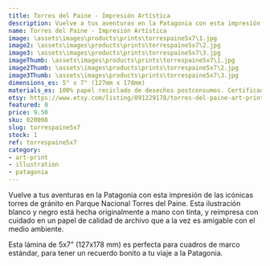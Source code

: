 ```yaml
---
title: Torres del Paine - Impresión Artística
description: Vuelve a tus aventuras en la Patagonia con esta impresión de las icónicas torres de gránito en Parque Nacional Torres del Paine. Esta ilustración blanco y negro está hecha originalmente a mano con tinta, y reimpresa con cuidado en un papel de calidad de archivo que a la vez es amigable con el medio ambiente.
name: Torres del Paine - Impresión Artística
image: \assets\images\products\prints\torrespaine5x7\1.jpg
image2: \assets\images\products\prints\torrespaine5x7\2.jpg
image3: \assets\images\products\prints\torrespaine5x7\3.jpg
imageThumb: \assets\images\products\prints\torrespaine5x7\1.jpg
image2Thumb: \assets\images\products\prints\torrespaine5x7\2.jpg
image3Thumb: \assets\images\products\prints\torrespaine5x7\3.jpg
dimensions_es: 5" x 7" (127mm x 178mm)
materials_es: 100% papel reciclado de desechos postconsumos. Certificado FSC.
etsy: https://www.etsy.com/listing/891229178/torres-del-paine-art-print-hand
featured: 0
price: 9.50
sku: 020008
slug: torrespaine5x7
stock: 1
ref: torrespaine5x7
category:
- art-print
- illustration
- patagonia
---
```

Vuelve a tus aventuras en la Patagonia con esta impresión de las icónicas torres de gránito en Parque Nacional Torres del Paine. Esta ilustración blanco y negro está hecha originalmente a mano con tinta, y reimpresa con cuidado en un papel de calidad de archivo que a la vez es amigable con el medio ambiente.

Esta lámina de 5x7” (127x178 mm) es perfecta para cuadros de marco estándar, para tener un recuerdo bonito a tu viaje a la Patagonia.
